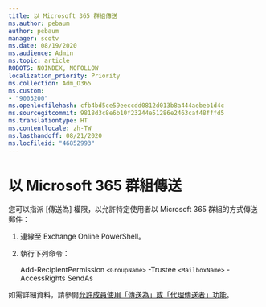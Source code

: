 ```yaml
---
title: 以 Microsoft 365 群組傳送
ms.author: pebaum
author: pebaum
manager: scotv
ms.date: 08/19/2020
ms.audience: Admin
ms.topic: article
ROBOTS: NOINDEX, NOFOLLOW
localization_priority: Priority
ms.collection: Adm_O365
ms.custom:
- "9003200"
ms.openlocfilehash: cfb4bd5ce59eeccdd0812d013b8a444aebeb1d4c
ms.sourcegitcommit: 9818d3c8e6b10f23244e51286e2463caf48fffd5
ms.translationtype: HT
ms.contentlocale: zh-TW
ms.lasthandoff: 08/21/2020
ms.locfileid: "46852993"
---
```

# <a name="send-as-microsoft-365-group"></a>以 Microsoft 365 群組傳送

您可以指派 [傳送為] 權限，以允許特定使用者以 Microsoft 365 群組的方式傳送郵件：  

1. 連線至 Exchange Online PowerShell。  

2. 執行下列命令：  

    Add-RecipientPermission `<GroupName>` -Trustee `<MailboxName>` -AccessRights SendAs

如需詳細資料，請參閱[允許成員使用「傳送為」或「代理傳送者」功能](https://docs.microsoft.com/microsoft-365/admin/create-groups/allow-members-to-send-as-or-send-on-behalf-of-group?view=o365-worldwide)。